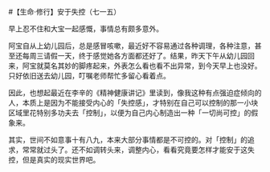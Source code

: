 #【生命⋅修行】安于失控（七一五）

早上忍不住和大宝一起感慨，事情总有颇多意外。

阿宝自从上幼儿园后，总是感冒咳嗽，最近好不容易通过各种调理，各种注意，甚至还每周三请假一天，终于感觉她各方面都还好了。结果，昨天下午从幼儿园回来，阿宝就莫名其妙的脚疼起来，外表怎么看也看不出异常，到今天早上也没好。只好依旧送去幼儿园，叮嘱老师帮忙多留心看着点。

因此，也想起最近在李辛的《精神健康讲记》里读到，像我这种有点强迫症倾向的人，本质上是因为不能接受内心的「失控感」，才特别在自己可以控制的那一小块区域里花特别多功夫去「控制」，以便为自己内心制造出一种「一切尚可控」的假象来。

其实，世间不如意事十有八九，本来大部分事情都是不可控的。对「控制」的追求，常常就过头了。还不如调转头来，调整内心，看看究竟要怎样才能安于这失控，但是真实的现实世界吧。

